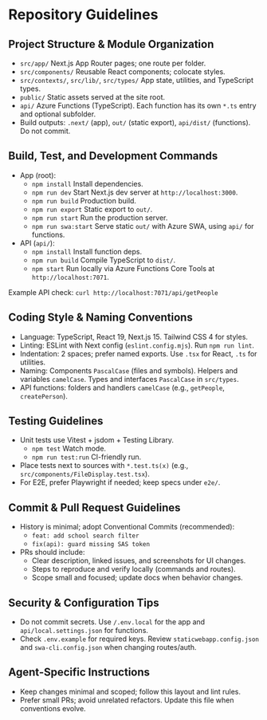 # Repository Guidelines

## Project Structure & Module Organization
- `src/app/` Next.js App Router pages; one route per folder.
- `src/components/` Reusable React components; colocate styles.
- `src/contexts/`, `src/lib/`, `src/types/` App state, utilities, and TypeScript types.
- `public/` Static assets served at the site root.
- `api/` Azure Functions (TypeScript). Each function has its own `*.ts` entry and optional subfolder.
- Build outputs: `.next/` (app), `out/` (static export), `api/dist/` (functions). Do not commit.

## Build, Test, and Development Commands
- App (root):
  - `npm install` Install dependencies.
  - `npm run dev` Start Next.js dev server at `http://localhost:3000`.
  - `npm run build` Production build.
  - `npm run export` Static export to `out/`.
  - `npm run start` Run the production server.
  - `npm run swa:start` Serve static `out/` with Azure SWA, using `api/` for functions.
- API (`api/`):
  - `npm install` Install function deps.
  - `npm run build` Compile TypeScript to `dist/`.
  - `npm start` Run locally via Azure Functions Core Tools at `http://localhost:7071`.

Example API check: `curl http://localhost:7071/api/getPeople`

## Coding Style & Naming Conventions
- Language: TypeScript, React 19, Next.js 15. Tailwind CSS 4 for styles.
- Linting: ESLint with Next config (`eslint.config.mjs`). Run `npm run lint`.
- Indentation: 2 spaces; prefer named exports. Use `.tsx` for React, `.ts` for utilities.
- Naming: Components `PascalCase` (files and symbols). Helpers and variables `camelCase`. Types and interfaces `PascalCase` in `src/types`.
- API functions: folders and handlers `camelCase` (e.g., `getPeople`, `createPerson`).

## Testing Guidelines
- Unit tests use Vitest + jsdom + Testing Library.
  - `npm test` Watch mode.
  - `npm run test:run` CI-friendly run.
- Place tests next to sources with `*.test.ts(x)` (e.g., `src/components/FileDisplay.test.tsx`).
- For E2E, prefer Playwright if needed; keep specs under `e2e/`.

## Commit & Pull Request Guidelines
- History is minimal; adopt Conventional Commits (recommended):
  - `feat: add school search filter`
  - `fix(api): guard missing SAS token`
- PRs should include:
  - Clear description, linked issues, and screenshots for UI changes.
  - Steps to reproduce and verify locally (commands and routes).
  - Scope small and focused; update docs when behavior changes.

## Security & Configuration Tips
- Do not commit secrets. Use `/.env.local` for the app and `api/local.settings.json` for functions.
- Check `.env.example` for required keys. Review `staticwebapp.config.json` and `swa-cli.config.json` when changing routes/auth.

## Agent-Specific Instructions
- Keep changes minimal and scoped; follow this layout and lint rules.
- Prefer small PRs; avoid unrelated refactors. Update this file when conventions evolve.
